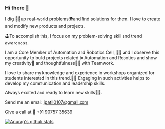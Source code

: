 ### Hi there 👋

<!--
**Jiganesh/Jiganesh** is a ✨ _special_ ✨ repository because its `README.md` (this file) appears on your GitHub profile.

Here are some ideas to get you started:

- 🔭 I’m currently working on ...
- 🌱 I’m currently learning ...
- 👯 I’m looking to collaborate on ...
- 🤔 I’m looking for help with ...
- 💬 Ask me about ...
- 📫 How to reach me: ...
- 😄 Pronouns: ...
- ⚡ Fun fact: ...
-->
I dig 🕵️‍♀️up real-world problems🌍and find solutions for them. I love to create and modify new products and projects.

🕹To accomplish this, I focus on my problem-solving skill and trend awareness.

I am a Core Member of Automation and Robotics Cell, 👨‍🏭 and I observe this opportunity to build projects related to Automation and Robotics and show my creativity🎠 and thoughtfulness👨‍💻 with Teamwork.

I love to share my knowledge and experience in workshops organized for students interested in this trend.👨‍🏫 Engaging in such activities helps to develop my communication and leadership skills.


Always excited and ready to learn new skills👨‍🎓.

Send me an email: jpatil0107@gmail.com

Give a call at 📲 +91 90757 35639

[![Anurag's github stats](https://github-readme-stats.vercel.app/api?username=Jiganesh)](https://github.com/anuraghazra/github-readme-stats)

